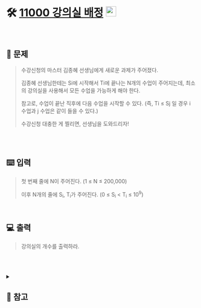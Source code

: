 <br>

# 🛠️ [11000 강의실 배정](http://www.acmicpc.net/problem/11000) <img height="27px" width="27px" src="https://static.solved.ac/tier_small/11.svg"/>
<br>

## 📖 문제
>수강신청의 마스터 김종혜 선생님에게 새로운 과제가 주어졌다. 
>
>김종혜 선생님한테는 Si에 시작해서 Ti에 끝나는 N개의 수업이 주어지는데, 최소의 강의실을 사용해서 모든 수업을 가능하게 해야 한다. 
>
>참고로, 수업이 끝난 직후에 다음 수업을 시작할 수 있다. (즉, Ti ≤ Sj 일 경우 i 수업과 j 수업은 같이 들을 수 있다.)
>
>수강신청 대충한 게 찔리면, 선생님을 도와드리자!

<br><br>

## ⌨️ 입력
>첫 번째 줄에 N이 주어진다. (1 ≤ N ≤ 200,000)
>
>이후 N개의 줄에 S<sub>i</sub>, T<sub>i</sub>가 주어진다. (0 ≤ S<sub>i</sub> < T<sub>i</sub> ≤ 10<sup>9</sup>)

<br>

## 💻 출력
>강의실의 개수를 출력하라.

<br><br>

<details>

  <summary> 
  
  ## 🎈 참고
  </summary>
  <br>
  
## 🗂️ 파이썬 Heapq
> ### 1. <code>heap</code> 이란?
> * 우선순위 큐를 위해 만들어진 자료구조로, 완전 이진트리의 일종
> * 여러 값 중 최대/최소 값을 빠르게 찾아내도록 만들어진 반정렬 상태
> * <code>heap</code>은 중복값을 허용!
>> ### 우선순위 큐?
>> 들어간 순서와 상관 없이 높은 우선순위를 가진 원소는 낮은 우선순위를 가진 원소보다 먼저 처리
>> 
>> 만약 두 원소가 같은 우선순위를 가진다면 큐에서 그들의 순서에 의해 처리
> ### 2. <code>heapq</code> 란?
> * 파이썬 내장 모듈로, 우선순위 큐 알고리즘인 힙을 제공
> * 내부적으로 최소 힙의 형태로 정렬
>> #### <code>heap</code>함수
>> * <code>heappush()</code>
>>    - <code>heap</code>에 <code>item</code>추가 후 최소 힙으로 정렬
>> * <code>heappop()</code>
>>    - <code>heap</code>에서 가장 작은 원소 제거 및 반환

<br>

## 📄 로직
> A강의가 B강의보다 먼저 시작 할 때
> * (B강의 시작 시간) ≥ (A강의 종료 시간) -> 겹치지 않는 강의
> * (B강의 시작 시간) < (A강의 종료 시간) -> 겹치는 강의
> 
> -> 먼저 시작한 강의는 시작 시간은 알 필요가 없다!
>   
> 따라서, <code>heap</code>에는 강의의 종료시간만 저장하여 다른 강의의 시작시간과 비교
>
> ### 전체 로직
> * <code>heap</code>에 각 강의의 종료시간을 저장
> * 시간표 리스트에서 강의 시작 시간과 <code>heappop()</code> 값을 비교 (<code>heappop()</code>를 하면 가장 작은 값, 즉, 가장 먼저 끝나는 강의의 종료시간 반환)
>   - (현재 강의 시작 시간) ≥ <code>heappop()</code>(겹치지 않는 강의) : <code>heap</code>에 저장되어 있던 강의 종료시간 <code>heappop()</code> 및 현재 강의 종료시간<code>heappush()</code>
>   - (현재 강의 시작 시간) < <code>heappop()</code>(겹치는 강의) : 현재 강의의 종료시간만 추가로 <code>heappush()</code>
>
> ### 코드 진행
> 1. 강의 시간표를 입력받아 리스트(<code>inf[]</code>)에 저장
> 2. <code>inf[]</code>를 강의 시작시간(오름차순)으로 정렬
> 3. 첫번째 강의 종료시간을 <code>heap</code>에 <code>push</code>
> 4. 강의 시간표 리스트를 돌며 각 강의 시작시간과 현재 <code>heap</code>에 있는 가장 작은 수와 비교
> 5. 겹치지 않는다면 <code>heap</code>에서 끝난 강의 <code>pop()</code> 및 현재 강의 <code>push</code>
> 6. $N$번 반복 후 <code>len(heap)</code> 출력

<br>

## 🪄 참고 자료
>[파이썬으로 데이터 정렬하기 : sort(), sorted(). key](https://rnrmffj.tamchart.com/74)
>
>[[파이썬]sorted() 이해 및 활용법 (key 매개변수 사용법)](https://gusugi.tistory.com/entry/%ED%8C%8C%EC%9D%B4%EC%8D%AC-sorted-%ED%95%A8%EC%88%98-%EC%9D%B4%ED%95%B4-%EB%B0%8F-%ED%99%9C%EC%9A%A9%EB%B2%95-key-%EB%A7%A4%EA%B0%9C%EB%B3%80%EC%88%98-%ED%99%9C%EC%9A%A9%EB%B2%95)
>
>[[자료구조] 파이썬 힙큐(heapq) 모듈로 힙(heap) 다루기](https://velog.io/@yeonsubaek/%EC%9E%90%EB%A3%8C%EA%B5%AC%EC%A1%B0-%ED%8C%8C%EC%9D%B4%EC%8D%AC-%ED%9E%99%ED%81%90heapq-%EB%AA%A8%EB%93%88%EB%A1%9C-%ED%9E%99heap-%EB%8B%A4%EB%A3%A8%EA%B8%B0)
>
>[힙 (최소 힙, 최대 힙)](https://velog.io/@jsbryan/%ED%9E%99-%EC%B5%9C%EC%86%8C-%ED%9E%99-%EC%B5%9C%EB%8C%80-%ED%9E%99)
>
>[힙 관련 정리(Git)](https://github.com/jjjuni/CodingTest_py/blob/main/Structure/Heap/README.md)
</details>

<br><br>

